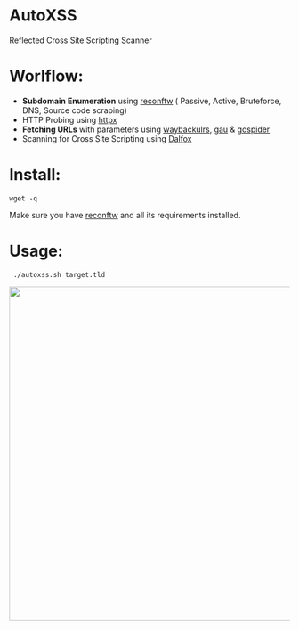 # AutoXSS
Reflected Cross Site Scripting Scanner

# Worlflow:
- **Subdomain Enumeration** using [reconftw](https://github.com/six2dez/reconftw) 
    ( Passive, Active, Bruteforce, DNS, Source code scraping)
-  HTTP Probing using [httpx](https://github.com/projectdiscovery/httpx)
-  **Fetching URLs** with parameters using [waybackulrs](https://github.com/tomnomnom/waybackurls), [gau](https://github.com/lc/gau) & [gospider](https://github.com/jaeles-project/gospider)
-  Scanning for Cross Site Scripting using [Dalfox](https://github.com/hahwul/dalfox)

# Install:
` wget -q `

Make sure you have [reconftw](https://github.com/six2dez/reconftw) and all its requirements installed.

# Usage:
` ./autoxss.sh target.tld`

<img align="centre" src="https://user-images.githubusercontent.com/54320208/175944984-a6c58301-b290-4bec-940f-2579643f91be.png" width="600" /> 
